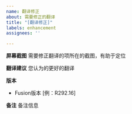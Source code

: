 ```yaml
---
name: 翻译修正
about: 需要修正的翻译
title: "[翻译修正]"
labels: enhancement
assignees: ''

---
```


**屏幕截图**
需要修正翻译的项所在的截图，有助于定位

**翻译建议**
您认为的更好的翻译

**版本**
 - Fusion版本 [例：R292.16]

**备注**
备注信息
